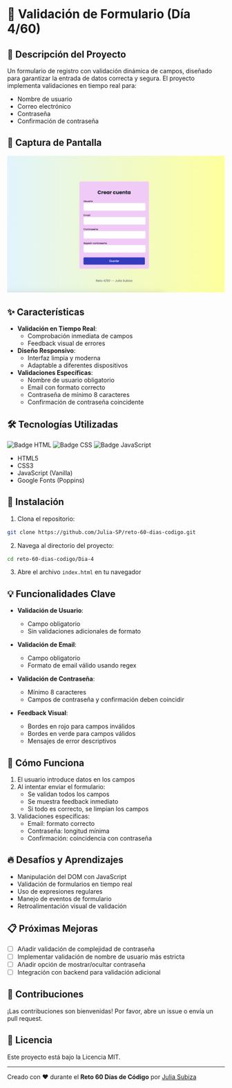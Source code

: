 # 📝 Validación de Formulario (Día 4/60)

## 🚀 Descripción del Proyecto

Un formulario de registro con validación dinámica de campos, diseñado para garantizar la entrada de datos correcta y segura. El proyecto implementa validaciones en tiempo real para:
- Nombre de usuario
- Correo electrónico
- Contraseña
- Confirmación de contraseña

## 📸 Captura de Pantalla

![Form Validation Screenshot](/fotosProyectos/6.png) 
## ✨ Características

- **Validación en Tiempo Real**: 
  - Comprobación inmediata de campos
  - Feedback visual de errores
- **Diseño Responsivo**: 
  - Interfaz limpia y moderna
  - Adaptable a diferentes dispositivos
- **Validaciones Específicas**:
  - Nombre de usuario obligatorio
  - Email con formato correcto
  - Contraseña de mínimo 8 caracteres
  - Confirmación de contraseña coincidente

## 🛠️ Tecnologías Utilizadas

![Badge HTML](https://img.shields.io/badge/HTML5-E34F26?style=for-the-badge&logo=html5&logoColor=white)
![Badge CSS](https://img.shields.io/badge/CSS3-1572B6?style=for-the-badge&logo=css3&logoColor=white)
![Badge JavaScript](https://img.shields.io/badge/JavaScript-F7DF1E?style=for-the-badge&logo=javascript&logoColor=black)

- HTML5
- CSS3
- JavaScript (Vanilla)
- Google Fonts (Poppins)

## 🔧 Instalación

1. Clona el repositorio:
```bash
git clone https://github.com/Julia-SP/reto-60-dias-codigo.git
```

2. Navega al directorio del proyecto:
```bash
cd reto-60-dias-codigo/Dia-4
```

3. Abre el archivo `index.html` en tu navegador

## 💡 Funcionalidades Clave

- **Validación de Usuario**: 
  - Campo obligatorio
  - Sin validaciones adicionales de formato

- **Validación de Email**: 
  - Campo obligatorio
  - Formato de email válido usando regex

- **Validación de Contraseña**: 
  - Mínimo 8 caracteres
  - Campos de contraseña y confirmación deben coincidir

- **Feedback Visual**: 
  - Bordes en rojo para campos inválidos
  - Bordes en verde para campos válidos
  - Mensajes de error descriptivos

## 🤔 Cómo Funciona

1. El usuario introduce datos en los campos
2. Al intentar enviar el formulario:
   - Se validan todos los campos
   - Se muestra feedback inmediato
   - Si todo es correcto, se limpian los campos
3. Validaciones específicas:
   - Email: formato correcto
   - Contraseña: longitud mínima
   - Confirmación: coincidencia con contraseña

## 🔥 Desafíos y Aprendizajes

- Manipulación del DOM con JavaScript
- Validación de formularios en tiempo real
- Uso de expresiones regulares
- Manejo de eventos de formulario
- Retroalimentación visual de validación

## 📋 Próximas Mejoras

- [ ] Añadir validación de complejidad de contraseña
- [ ] Implementar validación de nombre de usuario más estricta
- [ ] Añadir opción de mostrar/ocultar contraseña
- [ ] Integración con backend para validación adicional

## 🤝 Contribuciones

¡Las contribuciones son bienvenidas! Por favor, abre un issue o envía un pull request.

## 📜 Licencia

Este proyecto está bajo la Licencia MIT.

---

Creado con ❤️ durante el **Reto 60 Días de Código** por [Julia Subiza](https://github.com/Julia-SP)
